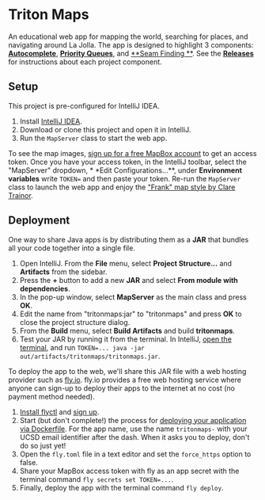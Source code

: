 # Triton Maps

An educational web app for mapping the world, searching for places, and navigating around La Jolla. The app is designed
to highlight 3 components: [**Autocomplete**](src/autocomplete/), [**Priority Queues**](src/minpq/), and [**Seam Finding
**](src/seamfinding/). See the [**Releases**](https://github.com/kevinlin1/tritonmaps/releases) for instructions about
each project component.

## Setup

This project is pre-configured for IntelliJ IDEA.

1. Install [IntelliJ IDEA](https://www.jetbrains.com/idea/download/).
1. Download or clone this project and open it in IntelliJ.
1. Run the `MapServer` class to start the web app.

To see the map
images, [sign up for a free MapBox account](https://account.mapbox.com/auth/signup/?route-to=%22https://account.mapbox.com/access-tokens/%22)
to get an access token. Once you have your access token, in the IntelliJ toolbar, select the "MapServer" dropdown, *
*Edit Configurations...**, under **Environment variables** write `TOKEN=` and then paste your token. Re-run
the `MapServer` class to launch the web app and enjoy
the ["Frank" map style by Clare Trainor](https://www.mapbox.com/gallery/).

## Deployment

One way to share Java apps is by distributing them as a **JAR** that bundles all your code together into a single file.

1. Open IntelliJ. From the **File** menu, select **Project Structure...** and **Artifacts** from the sidebar.
1. Press the **+** button to add a new **JAR** and select **From module with dependencies**.
1. In the pop-up window, select **MapServer** as the main class and press **OK**.
1. Edit the name from "tritonmaps:jar" to "tritonmaps" and press **OK** to close the project structure dialog.
1. From the **Build** menu, select **Build Artifacts** and build **tritonmaps**.
1. Test your JAR by running it from the terminal. In
   IntelliJ, [open the terminal](https://www.jetbrains.com/help/idea/terminal-emulator.html#open-terminal), and
   run `TOKEN=... java -jar out/artifacts/tritonmaps/tritonmaps.jar`.

To deploy the app to the web, we'll share this JAR file with a web hosting provider such as [fly.io](https://fly.io).
fly.io provides a free web hosting service where anyone can sign-up to deploy their apps to the internet at no cost (no
payment method needed).

1. [Install flyctl](https://fly.io/docs/hands-on/install-flyctl/) and [sign up](https://fly.io/docs/hands-on/sign-up/).
1. Start (but don't complete!) the process
   for [deploying your application via Dockerfile](https://fly.io/docs/languages-and-frameworks/dockerfile/). For the
   app name, use the name `tritonmaps-` with your UCSD email identifier after the dash. When it asks you to deploy,
   don't do so just yet!
1. Open the `fly.toml` file in a text editor and set the `force_https` option to false.
1. Share your MapBox access token with fly as an app secret with the terminal command `fly secrets set TOKEN=...`.
1. Finally, deploy the app with the terminal command `fly deploy`.
